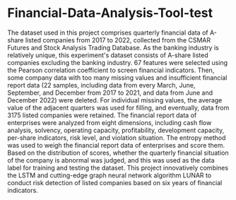 # Financial-Data-Analysis-Tool-test
The dataset used in this project comprises quarterly financial data of A-share listed companies from 2017 to 2022, collected from the CSMAR Futures and Stock Analysis Trading Database. 
As the banking industry is relatively unique, this experiment's dataset consists of A-share listed companies excluding the banking industry. 67 features were selected using the Pearson correlation coefficient to screen financial indicators. Then, some company data with too many missing values and insufficient financial report data (22 samples, including data from every March, June, September, and December from 2017 to 2021, and data from June and December 2022) were deleted. 
For individual missing values, the average value of the adjacent quarters was used for filling, and eventually, data from 3175 listed companies were retained. The financial report data of enterprises were analyzed from eight dimensions, including cash flow analysis, solvency, operating capacity, profitability, development capacity, per-share indicators, risk level, and violation situation. The entropy method was used to weigh the financial report data of enterprises and score them. Based on the distribution of scores, whether the quarterly financial situation of the company is abnormal was judged, and this was used as the data label for training and testing the dataset. 
This project innovatively combines the LSTM and cutting-edge graph neural network algorithm LUNAR to conduct risk detection of listed companies based on six years of financial indicators.
